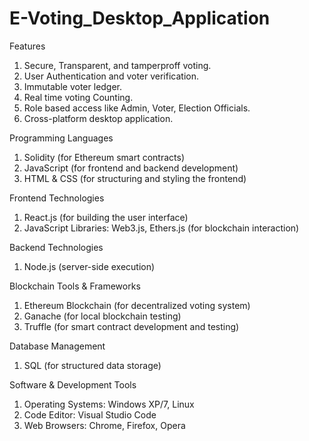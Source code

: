 # E-Voting_Desktop_Application

Features
1. Secure, Transparent, and tamperproff voting.
2. User Authentication and voter verification.
3. Immutable voter ledger.
4. Real time voting Counting.
5. Role based access like Admin, Voter, Election Officials.
6. Cross-platform desktop application.

Programming Languages
1. Solidity (for Ethereum smart contracts)​
2. JavaScript (for frontend and backend development)​
3. HTML & CSS (for structuring and styling the frontend)​

Frontend Technologies
1. React.js (for building the user interface)​
2. JavaScript Libraries: Web3.js, Ethers.js (for blockchain interaction)​

Backend Technologies
1. Node.js (server-side execution)​

Blockchain Tools & Frameworks
1. Ethereum Blockchain (for decentralized voting system)​
2. Ganache (for local blockchain testing)​
3. Truffle (for smart contract development and testing)​

Database Management
1. SQL (for structured data storage)

Software & Development Tools
1. Operating Systems: Windows XP/7, Linux​
2. Code Editor: Visual Studio Code​
3. Web Browsers: Chrome, Firefox, Opera
